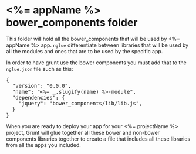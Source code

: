# <%= appName %> bower_components folder

This folder will hold all the bower_components that will be used by <%= appName %> app. `nglue` differentiate between libraries that will be used by all the modules and ones that are to be used by the specific app.

In order to have grunt use the bower components you must add that to the `nglue.json` file such as this:

<pre>
{
  "version": "0.0.0",
  "name": "<%= _.slugify(name) %>-module",
  "dependencies": {
    "jquery": "bower_components/lib/lib.js",
  }
}
</pre>

When you are ready to deploy your app for your <%= projectName %> project, Grunt will glue together all these bower and non-bower components libraries together to create a file that includes all these libraries from all the apps you included.